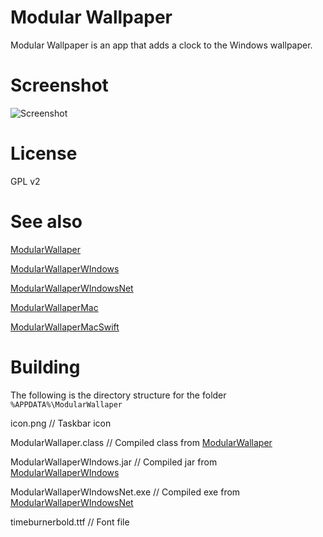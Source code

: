 # Modular Wallpaper

Modular Wallpaper is an app that adds a clock to the Windows wallpaper.

# Screenshot

![Screenshot](https://i.imgur.com/C5FfXMA.png)

# License

GPL v2

# See also

[ModularWallaper](https://github.com/elegantbanshee/ModularWallpaper)


[ModularWallaperWIndows](https://github.com/elegantbanshee/ModularWallpaperWindows)


[ModularWallaperWIndowsNet](https://github.com/elegantbanshee/ModularWallpaperWindowsNet)


[ModularWallaperMac](https://github.com/elegantbanshee/ModularWallpaperMac)


[ModularWallaperMacSwift](https://github.com/elegantbanshee/ModularWallpaperMacSwift)

# Building

The following is the directory structure for the folder `%APPDATA%\ModularWallaper`


icon.png // Taskbar icon


ModularWallaper.class // Compiled class from [ModularWallaper](https://github.com/elegantbanshee/ModularWallpaper)


ModularWallaperWIndows.jar // Compiled jar from [ModularWallaperWIndows](https://github.com/elegantbanshee/ModularWallpaperWindows)

ModularWallaperWIndowsNet.exe // Compiled exe from [ModularWallaperWIndowsNet](https://github.com/elegantbanshee/ModularWallpaperWindowsNet)

timeburnerbold.ttf // Font file
